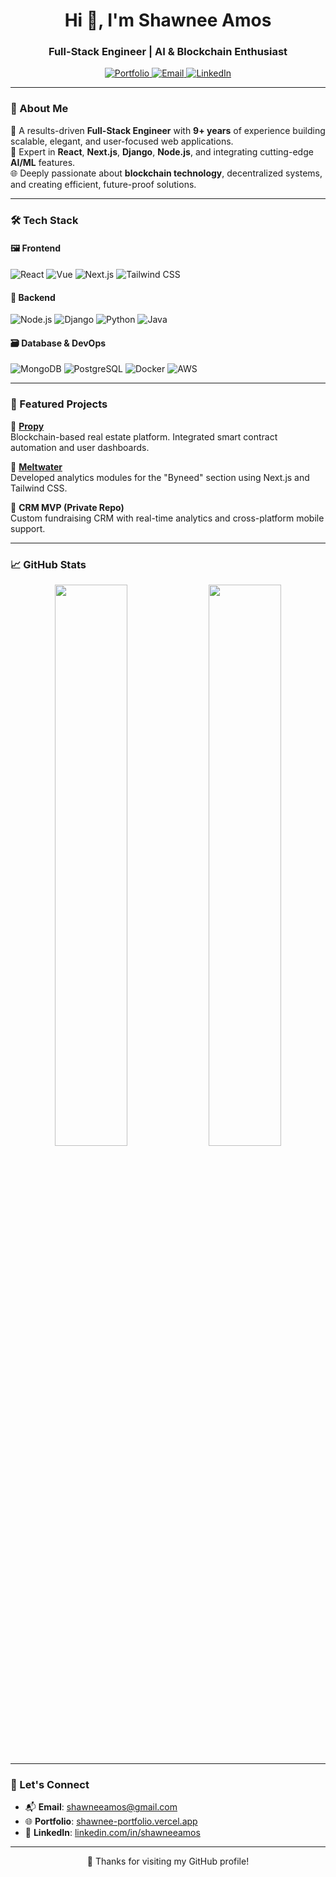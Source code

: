 <h1 align="center">Hi 👋, I'm Shawnee Amos</h1>
<h3 align="center">Full-Stack Engineer | AI & Blockchain Enthusiast</h3>

<p align="center">
  <a href="http://shawnee-portfolio.vercel.app/" target="_blank">
    <img src="https://img.shields.io/badge/Portfolio-Visit-ff69b4?style=for-the-badge" alt="Portfolio"/>
  </a>
  <a href="mailto:shawneeamos@gmail.com" target="_blank">
    <img src="https://img.shields.io/badge/Email-Me-1f425f?style=for-the-badge" alt="Email"/>
  </a>
  <a href="#" target="_blank">
    <img src="https://img.shields.io/badge/LinkedIn-Connect-blue?style=for-the-badge&logo=linkedin" alt="LinkedIn"/>
  </a>
</p>

---

### 🧠 About Me

🚀 A results-driven **Full-Stack Engineer** with **9+ years** of experience building scalable, elegant, and user-focused web applications.  
🧩 Expert in **React**, **Next.js**, **Django**, **Node.js**, and integrating cutting-edge **AI/ML** features.  
🌐 Deeply passionate about **blockchain technology**, decentralized systems, and creating efficient, future-proof solutions.

---

### 🛠️ Tech Stack

#### 🖼️ Frontend
![React](https://img.shields.io/badge/-React-20232A?style=flat-square&logo=react&logoColor=61DAFB)
![Vue](https://img.shields.io/badge/-Vue-4FC08D?style=flat-square&logo=vue.js&logoColor=white)
![Next.js](https://img.shields.io/badge/-Next.js-black?style=flat-square&logo=next.js)
![Tailwind CSS](https://img.shields.io/badge/-TailwindCSS-38B2AC?style=flat-square&logo=tailwind-css)

#### 🧠 Backend
![Node.js](https://img.shields.io/badge/-Node.js-339933?style=flat-square&logo=node.js)
![Django](https://img.shields.io/badge/-Django-092E20?style=flat-square&logo=django)
![Python](https://img.shields.io/badge/-Python-3776AB?style=flat-square&logo=python)
![Java](https://img.shields.io/badge/-Java-007396?style=flat-square&logo=java)

#### 🗃️ Database & DevOps
![MongoDB](https://img.shields.io/badge/-MongoDB-47A248?style=flat-square&logo=mongodb)
![PostgreSQL](https://img.shields.io/badge/-PostgreSQL-4169E1?style=flat-square&logo=postgresql)
![Docker](https://img.shields.io/badge/-Docker-2496ED?style=flat-square&logo=docker)
![AWS](https://img.shields.io/badge/-AWS-232F3E?style=flat-square&logo=amazon-aws)

---

### 🌟 Featured Projects

📌 **[Propy](https://propy.com/)**  
Blockchain-based real estate platform. Integrated smart contract automation and user dashboards.

📌 **[Meltwater](https://www.meltwater.com/)**  
Developed analytics modules for the "Byneed" section using Next.js and Tailwind CSS.

📌 **CRM MVP (Private Repo)**  
Custom fundraising CRM with real-time analytics and cross-platform mobile support.

---

### 📈 GitHub Stats

<p align="center">
  <img src="https://github-readme-stats.vercel.app/api?username=5shine1&show_icons=true&theme=radical&count_private=true" width="48%" />
  <img src="https://github-readme-streak-stats.herokuapp.com/?user=5shine1&theme=radical" width="48%" />
</p>

---

### 🤝 Let's Connect

- 📬 **Email**: [shawneeamos@gmail.com](mailto:shawneeamos@gmail.com)  
- 🌐 **Portfolio**: [shawnee-portfolio.vercel.app](http://shawnee-portfolio.vercel.app)  
- 💼 **LinkedIn**: [linkedin.com/in/shawneeamos](#)

---

<p align="center">💖 Thanks for visiting my GitHub profile!</p>
